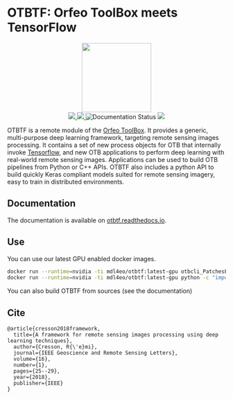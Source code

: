 # OTBTF: Orfeo ToolBox meets TensorFlow

<p align="center">
<img src="doc/images/logo.png" width="160px">
<br>
<a href="https://gitlab.irstea.fr/remi.cresson/otbtf/-/releases">
<img src="https://gitlab.irstea.fr/remi.cresson/otbtf/-/badges/release.svg">
</a>
<a href="https://gitlab.irstea.fr/remi.cresson/otbtf/-/commits/master">
<img src="https://gitlab.irstea.fr/remi.cresson/otbtf/badges/master/pipeline.svg">
</a>
<img src='https://readthedocs.org/projects/otbtf/badge/?version=latest' alt='Documentation Status' />
<a href="LICENSE">
<img src="https://img.shields.io/badge/License-Apache%202.0-blue.svg">
</a>
</p>

OTBTF is a remote module of the [Orfeo ToolBox](https://www.orfeo-toolbox.org). 
It provides a generic, multi-purpose deep learning framework, targeting remote 
sensing images processing. It contains a set of new process objects for OTB 
that internally invoke [Tensorflow](https://www.tensorflow.org/), and new OTB 
applications to perform deep learning with real-world remote sensing images. 
Applications can be used to build OTB pipelines from Python or C++ APIs. OTBTF 
also includes a python API to build quickly Keras compliant models suited for 
remote sensing imagery, easy to train in distributed environments. 

## Documentation

The documentation is available on [otbtf.readthedocs.io](https://otbtf.readthedocs.io).

## Use

You can use our latest GPU enabled docker images.

```bash
docker run --runtime=nvidia -ti mdl4eo/otbtf:latest-gpu otbcli_PatchesExtraction
docker run --runtime=nvidia -ti mdl4eo/otbtf:latest-gpu python -c "import otbtf"
```

You can also build OTBTF from sources (see the documentation)

## Cite

```
@article{cresson2018framework,
  title={A framework for remote sensing images processing using deep learning techniques},
  author={Cresson, R{\'e}mi},
  journal={IEEE Geoscience and Remote Sensing Letters},
  volume={16},
  number={1},
  pages={25--29},
  year={2018},
  publisher={IEEE}
}
```
